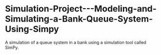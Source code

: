 # Simulation-Project---Modeling-and-Simulating-a-Bank-Queue-System-Using-Simpy
A simulation of a queue system in a bank using a simulation tool called SimPy.
